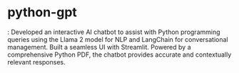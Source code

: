 # python-gpt
 : Developed an interactive AI chatbot to assist with Python programming queries using the Llama 2 model for NLP and LangChain for conversational management. Built a seamless UI with Streamlit. Powered by a comprehensive Python PDF, the chatbot provides accurate and contextually relevant responses.
